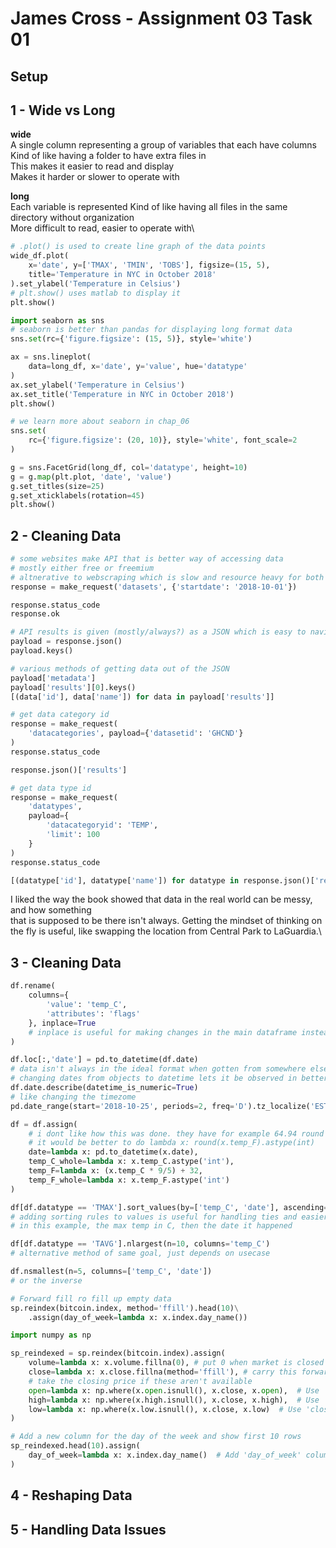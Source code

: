 # James Cross - Assignment 03 Task 01

## Setup

## 1 - Wide vs Long

**wide**\
A single column representing a group of variables that each have columns\
Kind of like having a folder to have extra files in\
This makes it easier to read and display\
Makes it harder or slower to operate with

**long**\
Each variable is represented
Kind of like having all files in the same directory without organization\
More difficult to read, easier to operate with\

```python
# .plot() is used to create line graph of the data points
wide_df.plot(
    x='date', y=['TMAX', 'TMIN', 'TOBS'], figsize=(15, 5), 
    title='Temperature in NYC in October 2018'
).set_ylabel('Temperature in Celsius')
# plt.show() uses matlab to display it
plt.show()
```

```python
import seaborn as sns
# seaborn is better than pandas for displaying long format data
sns.set(rc={'figure.figsize': (15, 5)}, style='white')

ax = sns.lineplot(
    data=long_df, x='date', y='value', hue='datatype'
)
ax.set_ylabel('Temperature in Celsius')
ax.set_title('Temperature in NYC in October 2018')
plt.show()
```

```python
# we learn more about seaborn in chap_06
sns.set(
    rc={'figure.figsize': (20, 10)}, style='white', font_scale=2
)

g = sns.FacetGrid(long_df, col='datatype', height=10)
g = g.map(plt.plot, 'date', 'value')
g.set_titles(size=25)
g.set_xticklabels(rotation=45)
plt.show()
```

## 2 - Cleaning Data

```python
# some websites make API that is better way of accessing data
# mostly either free or freemium
# altnerative to webscraping which is slow and resource heavy for both parties
response = make_request('datasets', {'startdate': '2018-10-01'})

response.status_code
response.ok
```

```python
# API results is given (mostly/always?) as a JSON which is easy to navigate
payload = response.json()
payload.keys()

# various methods of getting data out of the JSON
payload['metadata']
payload['results'][0].keys()
[(data['id'], data['name']) for data in payload['results']]
```

```python
# get data category id
response = make_request(
    'datacategories', payload={'datasetid': 'GHCND'}
)
response.status_code

response.json()['results']
```

```python
# get data type id
response = make_request(
    'datatypes',
    payload={
        'datacategoryid': 'TEMP', 
        'limit': 100
    }
)
response.status_code

[(datatype['id'], datatype['name']) for datatype in response.json()['results']][-5:] # look at the last 5
```

I liked the way the book showed that data in the real world can be messy, and how something\
that is supposed to be there isn't always. Getting the mindset of thinking on the fly is useful,
like swapping the location from Central Park to LaGuardia.\

## 3 - Cleaning Data

```python
df.rename(
    columns={
        'value': 'temp_C',
        'attributes': 'flags'
    }, inplace=True
    # inplace is useful for making changes in the main dataframe instead of making a new one
)
```

```python
df.loc[:,'date'] = pd.to_datetime(df.date)
# data isn't always in the ideal format when gotten from somewhere else
# changing dates from objects to datetime lets it be observed in better ways
df.date.describe(datetime_is_numeric=True)
# like changing the timezome
pd.date_range(start='2018-10-25', periods=2, freq='D').tz_localize('EST')
```

```python
df = df.assign(
    # i dont like how this was done. they have for example 64.94 round to 64 after using astype
    # it would be better to do lambda x: round(x.temp_F).astype(int)
    date=lambda x: pd.to_datetime(x.date),
    temp_C_whole=lambda x: x.temp_C.astype('int'),
    temp_F=lambda x: (x.temp_C * 9/5) + 32,
    temp_F_whole=lambda x: x.temp_F.astype('int')
)
```

```python
df[df.datatype == 'TMAX'].sort_values(by=['temp_C', 'date'], ascending=[False, True]).head(10)
# adding sorting rules to values is useful for handling ties and easier selection of preferred data points
# in this example, the max temp in C, then the date it happened

df[df.datatype == 'TAVG'].nlargest(n=10, columns='temp_C')
# alternative method of same goal, just depends on usecase

df.nsmallest(n=5, columns=['temp_C', 'date'])
# or the inverse
```

```python
# Forward fill ro fill up empty data
sp.reindex(bitcoin.index, method='ffill').head(10)\
    .assign(day_of_week=lambda x: x.index.day_name())
```

```python
import numpy as np

sp_reindexed = sp.reindex(bitcoin.index).assign(
    volume=lambda x: x.volume.fillna(0), # put 0 when market is closed
    close=lambda x: x.close.fillna(method='ffill'), # carry this forward
    # take the closing price if these aren't available
    open=lambda x: np.where(x.open.isnull(), x.close, x.open),  # Use 'close' price if 'open' is missing
    high=lambda x: np.where(x.high.isnull(), x.close, x.high),  # Use 'close' price if 'high' is missing
    low=lambda x: np.where(x.low.isnull(), x.close, x.low)  # Use 'close' price if 'low' is missing
)

# Add a new column for the day of the week and show first 10 rows
sp_reindexed.head(10).assign(
    day_of_week=lambda x: x.index.day_name()  # Add 'day_of_week' column based on index values
)
```

## 4 - Reshaping Data

## 5 - Handling Data Issues
